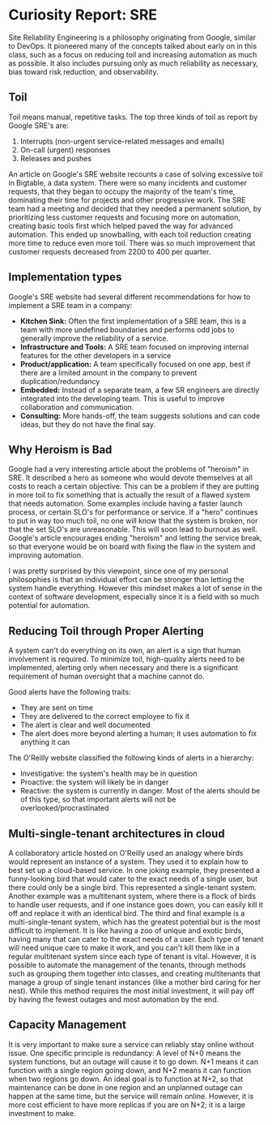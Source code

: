# Curiosity Report: SRE

Site Reliability Engineering is a philosophy originating from Google, similar to DevOps. It pioneered many of the concepts talked about early on in this class, such as a focus on reducing toil and increasing automation as much as possible. It also includes pursuing only as much reliability as necessary, bias toward risk reduction, and observability.

## Toil

Toil means manual, repetitive tasks. The top three kinds of toil as report by Google SRE's are:
1. Interrupts (non-urgent service-related messages and emails)
2. On-call (urgent) responses
3. Releases and pushes

An article on Google's SRE website recounts a case of solving excessive toil in Bigtable, a data system. There were so many incidents and customer requests, that they began to occupy the majority of the team's time, dominating their time for projects and other progressive work. The SRE team had a meeting and decided that they needed a permanent solution, by prioritizing less customer requests and focusing more on automation, creating basic tools first which helped paved the way for advanced automation. This ended up snowballing, with each toil reduction creating more time to reduce even more toil. There was so much improvement that customer requests decreased from 2200 to 400 per quarter.

## Implementation types

Google's SRE website had several different recommendations for how to implement a SRE team in a company:

- **Kitchen Sink:** Often the first implementation of a SRE team, this is a team with more undefined boundaries and performs odd jobs to generally improve the reliability of a service.
- **Infrastructure and Tools:** A SRE team focused on improving internal features for the other developers in a service
- **Product/application:** A team specifically focused on one app, best if there are a limited amount in the company to prevent duplication/redundancy
- **Embedded:** Instead of a separate team, a few SR engineers are directly integrated into the developing team. This is useful to improve collaboration and communication.
- **Consulting:** More hands-off, the team suggests solutions and can code ideas, but they do not have the final say.

## Why Heroism is Bad

Google had a very interesting article about the problems of "heroism" in SRE. It described a hero as someone who would devote themselves at all costs to reach a certain objective. This can be a problem if they are putting in more toil to fix something that is actually the result of a flawed system that needs automation. Some examples include having a faster launch process, or certain SLO's for performance or service. If a "hero" continues to put in way too much toil, no one will know that the system is broken, nor that the set SLO's are unreasonable. This will soon lead to burnout as well. Google's article encourages ending "heroism" and letting the service break, so that everyone would be on board with fixing the flaw in the system and improving automation.

I was pretty surprised by this viewpoint, since one of my personal philosophies is that an individual effort can be stronger than letting the system handle everything. However this mindset makes a lot of sense in the context of software development, especially since it is a field with so much potential for automation. 

## Reducing Toil through Proper Alerting

A system can't do everything on its own, an alert is a sign that human involvement is required. To minimize toil, high-quality alerts need to be implemented, alerting only when necessary and there is a significant requirement of human oversight that a machine cannot do.

Good alerts have the following traits:
- They are sent on time
- They are delivered to the correct employee to fix it
- The alert is clear and well documented
- The alert does more beyond alerting a human; it uses automation to fix anything it can

The O'Reilly website classified the following kinds of alerts in a hierarchy:
- Investigative: the system's health may be in question
- Proactive: the system will likely be in danger
- Reactive: the system is currently in danger. Most of the alerts should be of this type, so that important alerts will not be overlooked/procrastinated

## Multi-single-tenant architectures in cloud

A collaboratory article hosted on O'Reilly used an analogy where birds would represent an instance of a system. They used it to explain how to best set up a cloud-based service. In one joking example, they presented a funny-looking bird that would cater to the exact needs of a single user, but there could only be a single bird. This represented a single-tenant system. Another example was a multitenant system, where there is a flock of birds to handle user requests, and if one instance goes down, you can easily kill it off and replace it with an identical bird. The third and final example is a multi-single-tenant system, which has the greatest potential but is the most difficult to implement. It is like having a zoo of unique and exotic birds, having many that can cater to the exact needs of a user. Each type of tenant will need unique care to make it work, and you can't kill them like in a regular multitenant system since each type of tenant is vital. However, it is possible to automate the management of the tenants, through methods such as grouping them together into classes, and creating multitenants that manage a group of single tenant instances (like a mother bird caring for her nest). While this method requires the most initial investment, it will pay off by having the fewest outages and most automation by the end.

## Capacity Management

It is very important to make sure a service can reliably stay online without issue. One specific principle is redundancy: A level of N+0 means the system functions, but an outage will cause it to go down. N+1 means it can function with a single region going down, and N+2 means it can function when two regions go down. An ideal goal is to function at N+2, so that maintenance can be done in one region and an unplanned outage can happen at the same time, but the service will remain online. However, it is more cost efficient to have more replicas if you are on N+2; it is a large investment to make.
